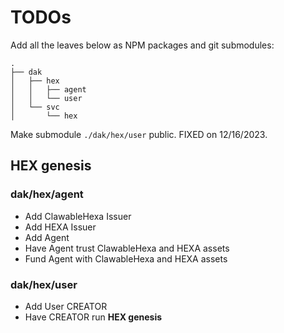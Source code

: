 # TODOs

Add all the leaves below as NPM packages and git submodules:
```
.
├── dak
│   ├── hex
│   │   ├── agent
│   │   └── user
│   └── svc
│       └── hex
```
Make submodule `./dak/hex/user` public. FIXED on 12/16/2023.

## HEX genesis

### dak/hex/agent

- Add ClawableHexa Issuer
- Add HEXA Issuer
- Add Agent
- Have Agent trust ClawableHexa and HEXA assets
- Fund Agent with ClawableHexa and HEXA assets

### dak/hex/user

- Add User CREATOR
- Have CREATOR run **HEX genesis**
